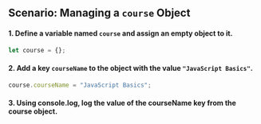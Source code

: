 ## Scenario: Managing a `course` Object

#### 1. Define a variable named `course` and assign an empty object to it.
```js
let course = {};
```

#### 2. Add a key `courseName` to the object with the value `"JavaScript Basics"`.
```js
course.courseName = "JavaScript Basics";
```

#### 3. Using console.log, log the value of the courseName key from the course object.